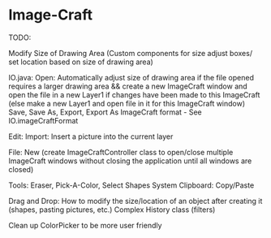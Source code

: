 Image-Craft
===========
TODO:

Modify Size of Drawing Area (Custom components for size adjust boxes/ set location based on size of drawing area)

IO.java:
	Open: Automatically adjust size of drawing area if the file opened requires a larger drawing area &&
		create a new ImageCraft window and open the file in a new Layer1 if changes have been made to this ImageCraft (else
		make a new Layer1 and open file in it for this ImageCraft window)
	Save, Save As, Export, Export As
	ImageCraft format - See IO.imageCraftFormat
	
Edit:
	Import: Insert a picture into the current layer
	
File: New (create ImageCraftController class to open/close multiple ImageCraft windows without closing the application until all windows are closed)	
	
Tools: Eraser, Pick-A-Color, Select
Shapes 
System Clipboard: Copy/Paste

Drag and Drop: How to modify the size/location of an object after creating it (shapes, pasting pictures, etc.)
Complex History class (filters)

Clean up ColorPicker to be more user friendly